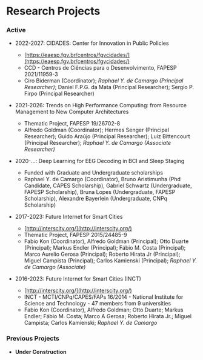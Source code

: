 # Research Projects

### Active
- 2022-2027: CIDADES: Center for Innovation in Public Policies
  - [https://eaesp.fgv.br/centros/fgvcidades/](https://eaesp.fgv.br/centros/fgvcidades/)
  - CCD - Centros de Ciências para o Desenvolvimento, FAPESP 2021/11959-3
  - Ciro Biderman (Coordinator); *Raphael Y. de Camargo (Principal Researcher)*; 
    Daniel F.P.G. da Mata (Principal Researcher); Sergio P. Firpo (Principal Researcher)

- 2021-2026: Trends on High Performance Computing: from Resource Management to New Computer Architectures
  - Thematic Project, FAPESP 19/26702-8
  - Alfredo Goldman (Coordinator); Hermes Senger (Principal Researcher); Guido Araújo (Principal Researcher); 
    Luiz Bittencourt (Principal Researcher); *Raphael Y. de Camargo (Associate Researcher)*

- 2020-...: Deep Learning for EEG Decoding in BCI and Sleep Staging
  - Funded with Graduate and Undergraduate scholarships
  - Raphael Y. de Camargo (Coordinator), Bruno Aristimunha (Phd Candidate, CAPES Scholarship), 
    Gabriel Schwartz (Undergraduate, FAPESP Scholarship), Bruna Lopes (Undergraduate, FAPESP Scholarship), 
    Alexandre Bayerlein (Undergraduate, CNPq Scholarship)

- 2017-2023: Future Internet for Smart Cities
  - [http://interscity.org/](http://interscity.org/)
  - Thematic Project, FAPESP 2015/24485-9
  - Fabio Kon (Coordinator), Alfredo Goldman (Principal); Otto Duarte (Principal); 
    Markus Endler (Principal); Fábio M. Costa (Principal); Marco Aurelio Gerosa (Principal); 
    Roberto Hirata Jr (Principal); Miguel Campista (Principal); Carlos Kamienski (Principal);
    *Raphael Y. de Camargo (Associate)*

- 2016-2023: Future Internet for Smart Cities (INCT) 
  - [http://interscity.org/](http://interscity.org/)
  - INCT - MCTI/CNPq/CAPES/FAPs 16/2014 - National Institute for Science and Technology - 47 members from 9 universities
  - Fabio Kon (Coordinator), Alfredo Goldman; Otto Duarte; Markus Endler; Fábio M. Costa; Marco A Gerosa; 
    Roberto Hirata Jr.; Miguel Campista; Carlos Kamienski; *Raphael Y. de Camargo*
   

### Previous Projects

- **Under Construction**


